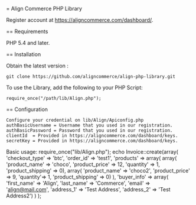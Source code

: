 = Align Commerce PHP Library

Register account at https://aligncommerce.com/dashboard/.

== Requirements

PHP 5.4 and later.

== Installation

Obtain the latest version :

	git clone https://github.com/aligncommerce/align-php-library.git

To use the Library, add the following to your PHP Script:
	
	require_once("/path/lib/Align.php");

== Configuration

	Configure your credential on lib/Align/Apiconfig.php
	authBasicUsername = Username that you used in our registration.
	authBasicPassword = Password that you used in our registration.	
	clientId  = Provided in https://aligncommerce.com/dashboard/keys.
	secretKey = Provided in https://aligncommerce.com/dashboard/keys.

Basic usage:
	require_once("lib/Align.php");
	echo Invoice::create(array(
					'checkout_type' => 'btc',
					'order_id' => 'test1',
						'products' => array(
										array(
											'product_name' => 'choco',
											'product_price' => 12,
											'quantity' => 1,
											'product_shipping' => 0),
											array(
											'product_name' => 'choco2',
											'product_price' => 9,
											'quantity'=> 1,
											'product_shipping' => 0)
										),
						'buyer_info' => array(
										'first_name' => 'Align',
										'last_name' => 'Commerce',
										'email' => 'align@mail.com',
										'address_1' => 'Test Address',
										'address_2' => 'Test Address2')
										)
					);

